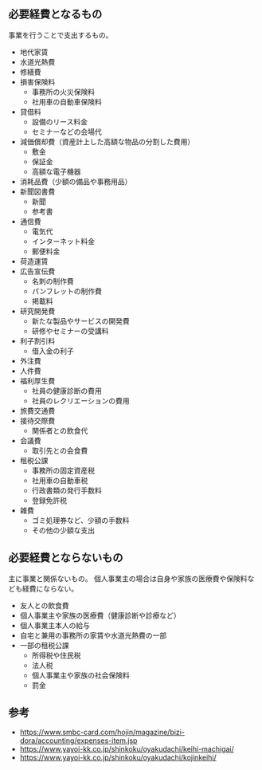 ## 必要経費となるもの

事業を行うことで支出するもの。

- 地代家賃
- 水道光熱費
- 修繕費
- 損害保険料
  - 事務所の火災保険料
  - 社用車の自動車保険料
- 貸借料
  - 設備のリース料金
  - セミナーなどの会場代
- 減価償却費（資産計上した高額な物品の分割した費用）
  - 敷金
  - 保証金
  - 高額な電子機器
- 消耗品費（少額の備品や事務用品）
- 新聞図書費
  - 新聞
  - 参考書
- 通信費
  - 電気代
  - インターネット料金
  - 郵便料金
- 荷造運賃
- 広告宣伝費
  - 名刺の制作費
  - パンフレットの制作費
  - 掲載料
- 研究開発費
  - 新たな製品やサービスの開発費
  - 研修やセミナーの受講料
- 利子割引料
  - 借入金の利子
- 外注費
- 人件費
- 福利厚生費
  - 社員の健康診断の費用
  - 社員のレクリエーションの費用
- 旅費交通費
- 接待交際費
  - 関係者との飲食代
- 会議費
  - 取引先との会食費
- 租税公課
  - 事務所の固定資産税
  - 社用車の自動車税
  - 行政書類の発行手数料
  - 登録免許税
- 雑費
  - ゴミ処理券など、少額の手数料
  - その他の少額な支出

## 必要経費とならないもの

主に事業と関係ないもの。
個人事業主の場合は自身や家族の医療費や保険料なども経費にならない。

- 友人との飲食費
- 個人事業主や家族の医療費（健康診断や診療など）
- 個人事業主本人の給与
- 自宅と兼用の事務所の家賃や水道光熱費の一部
- 一部の租税公課
  - 所得税や住民税
  - 法人税
  - 個人事業主や家族の社会保険料
  - 罰金

## 参考

- https://www.smbc-card.com/hojin/magazine/bizi-dora/accounting/expenses-item.jsp
- https://www.yayoi-kk.co.jp/shinkoku/oyakudachi/keihi-machigai/
- https://www.yayoi-kk.co.jp/shinkoku/oyakudachi/kojinkeihi/
